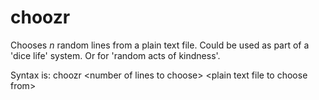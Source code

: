 # choozr
Chooses _n_ random lines from a plain text file.  Could be used as part of a 'dice life' system.  Or for 'random acts of kindness'.

Syntax is:
choozr &lt;number of lines to choose&gt; &lt;plain text file to choose from&gt;
